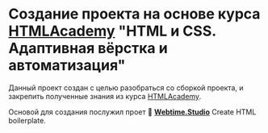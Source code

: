 # Создание проекта на основе курса <a href="https://htmlacademy.ru/?ref=1281179">HTMLAcademy</a> "HTML и CSS. Адаптивная вёрстка и автоматизация"

Данный проект создан с целью разобраться со сборкой проекта, и закрепить полученные знания из курса [HTMLAcademy]("https://htmlacademy.ru/?ref=1281179">).

Основой для создания послужил проет 👤 **[Webtime.Studio](https://github.com/webtime-studio)** Create HTML boilerplate.